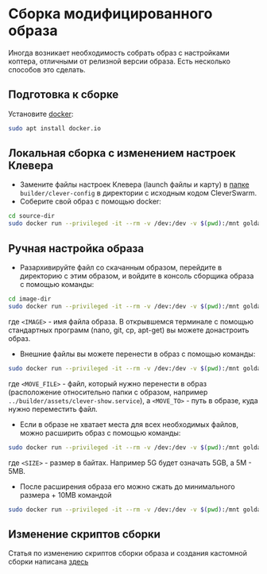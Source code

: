# Сборка модифицированного образа

Иногда возникает необходимость собрать образ с настройками коптера, отличными от релизной версии образа. Есть несколько способов это сделать.

## Подготовка к сборке
Установите [docker](https://www.docker.com):
```bash
sudo apt install docker.io
```

## Локальная сборка с изменением настроек Клевера

* Замените файлы настроек Клевера (launch файлы и карту) в [папке](../builder/clever-config) `builder/clever-config` в директории с исходным кодом CleverSwarm.
* Соберите свой образ с помощью docker:
```bash
cd source-dir
sudo docker run --privileged -it --rm -v /dev:/dev -v $(pwd):/mnt goldarte/img-tool:v0.5
```

## Ручная настройка образа

* Разархивируйте файл со скачанным образом, перейдите в директорию с этим образом, и войдите в консоль сборщика образа с помощью команды:
```bash
cd image-dir
sudo docker run --privileged -it --rm -v /dev:/dev -v $(pwd):/mnt goldarte/img-tool:v0.5 img-chroot /mnt/<IMAGE>
```
где `<IMAGE>` - имя файла образа. В открывшемся терминале с помощью стандартных программ (nano, git, cp, apt-get) вы можете донастроить образ.
* Внешние файлы вы можете перенести в образ с помощью команды:
```bash
sudo docker run --privileged -it --rm -v /dev:/dev -v $(pwd):/mnt goldarte/img-tool:v0.5 img-chroot /mnt/<IMAGE> copy /mnt/<MOVE_FILE> <MOVE_TO>
```
где `<MOVE_FILE>` - файл, который нужно перенести в образ (расположение относительно папки с образом, например `../builder/assets/clever-show.service`), а `<MOVE_TO>` - путь в образе, куда нужно переместить файл.
* Если в образе не хватает места для всех необходимых файлов, можно расширить образ с помощью команды:
```bash
sudo docker run --privileged -it --rm -v /dev:/dev -v $(pwd):/mnt goldarte/img-tool:v0.5 img-resize /mnt/<IMAGE> max <SIZE>
```
где `<SIZE>` - размер в байтах. Например 5G будет означать 5GB, а 5M - 5MB.
* После расширения образа его можно сжать до минимального размера + 10МB командой
```bash
sudo docker run --privileged -it --rm -v /dev:/dev -v $(pwd):/mnt goldarte/img-tool:v0.5 img-resize /mnt/<IMAGE> min
```

## Изменение скриптов сборки

Статья по изменению скриптов сборки образа и создания кастомной сборки написана [здесь](https://clever.copterexpress.com/ru/image_building.html)